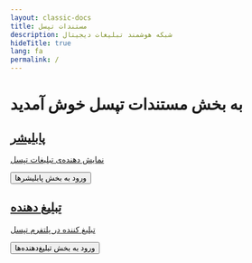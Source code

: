 ```yaml
---
layout: classic-docs
title: مستندات تپسل 
description: شبکه هوشمند تبلیغات دیجیتال
hideTitle: true
lang: fa
permalink: /
---
```


<h1>به بخش مستندات تپسل خوش آمدید</h1>

<div class="row clickable-box-group" markdown="0">
  <div class="col-12 col-sm-6">
    <a href="/faq/publisher" class="clickable-box">
      <div class="clickable-box-icon">
        <i class="picon-publisher"></i>
      </div>
      <h2 class="clickable-box-title">پابلیشر</h2>
      <p class="clickable-box-desc">نمایش دهنده‌ی تبلیغات تپسل</p>
      <button class="clickable-box-button btn btn-primary mt-3">ورود به بخش پابلیشرها</button>
    </a>
  </div>
  <div class="col-12 col-sm-6">
    <a href="/faq/advertiser" class="clickable-box">
      <div class="clickable-box-icon">
        <i class="picon-advertiser"></i>
      </div>
      <h2 class="clickable-box-title">تبلیغ دهنده</h2>
      <p class="clickable-box-desc">تبلیغ کننده در پلتفرم تپسل</p>
      <button class="clickable-box-button btn btn-secondary mt-3">ورود به بخش تبلیغ‌دهنده‌ها</button>
    </a>
  </div>
</div>